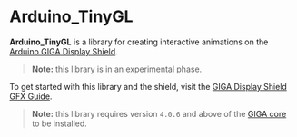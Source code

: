 # Arduino_TinyGL

**Arduino_TinyGL** is a library for creating interactive animations on the [Arduino GIGA Display Shield](https://store.arduino.cc/products/giga-display-shield).

>**Note:** this library is in an experimental phase.

To get started with this library and the shield, visit the [GIGA Display Shield GFX Guide](https://docs.arduino.cc/tutorials/giga-display-shield/3d-engine-tutorial).

>**Note:** this library requires version `4.0.6` and above of the [GIGA core](https://github.com/arduino/ArduinoCore-mbed) to be installed. 